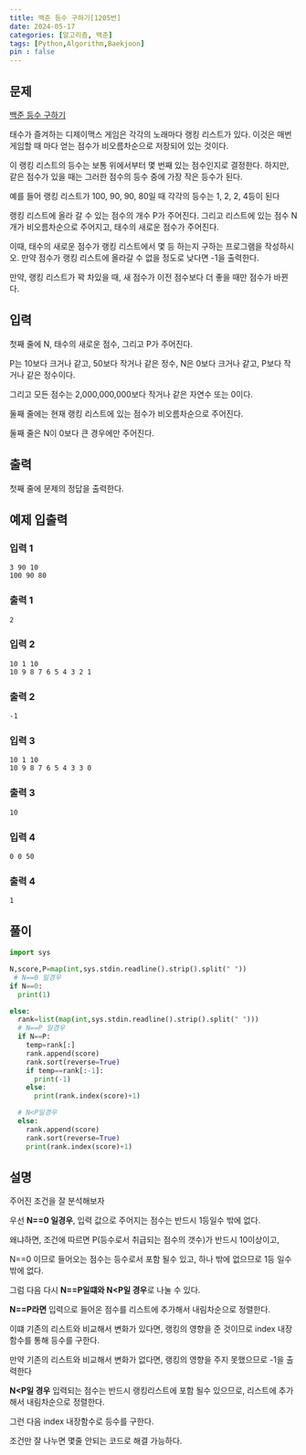 ```yaml
---
title: 백준 등수 구하기[1205번]
date: 2024-05-17
categories: [알고리즘, 백준]
tags: [Python,Algorithm,Baekjoon]
pin : false
---
```


## 문제
[백준 등수 구하기](https://www.acmicpc.net/problem/1205)

태수가 즐겨하는 디제이맥스 게임은 각각의 노래마다 랭킹 리스트가 있다. 이것은 매번 게임할 때 마다 얻는 점수가 비오름차순으로 저장되어 있는 것이다.

이 랭킹 리스트의 등수는 보통 위에서부터 몇 번째 있는 점수인지로 결정한다. 하지만, 같은 점수가 있을 때는 그러한 점수의 등수 중에 가장 작은 등수가 된다.

예를 들어 랭킹 리스트가 100, 90, 90, 80일 때 각각의 등수는 1, 2, 2, 4등이 된다

랭킹 리스트에 올라 갈 수 있는 점수의 개수 P가 주어진다. 그리고 리스트에 있는 점수 N개가 비오름차순으로 주어지고, 태수의 새로운 점수가 주어진다. 

이때, 태수의 새로운 점수가 랭킹 리스트에서 몇 등 하는지 구하는 프로그램을 작성하시오. 만약 점수가 랭킹 리스트에 올라갈 수 없을 정도로 낮다면 -1을 출력한다.

만약, 랭킹 리스트가 꽉 차있을 때, 새 점수가 이전 점수보다 더 좋을 때만 점수가 바뀐다.

## 입력

첫째 줄에 N, 태수의 새로운 점수, 그리고 P가 주어진다. 

P는 10보다 크거나 같고, 50보다 작거나 같은 정수, N은 0보다 크거나 같고, P보다 작거나 같은 정수이다. 

그리고 모든 점수는 2,000,000,000보다 작거나 같은 자연수 또는 0이다. 

둘째 줄에는 현재 랭킹 리스트에 있는 점수가 비오름차순으로 주어진다. 

둘째 줄은 N이 0보다 큰 경우에만 주어진다.


## 출력
첫째 줄에 문제의 정답을 출력한다.

## 예제 입출력

### 입력 1

```text
3 90 10
100 90 80
```

### 출력 1


```text
2
```
### 입력 2

```text
10 1 10
10 9 8 7 6 5 4 3 2 1
```

### 출력 2


```text
-1
```

### 입력 3

```text
10 1 10
10 9 8 7 6 5 4 3 3 0
```

### 출력 3


```text
10
```

### 입력 4

```text
0 0 50
```

### 출력 4


```text
1
```

## 풀이
```python
import sys

N,score,P=map(int,sys.stdin.readline().strip().split(" "))
 # N==0 일경우 
if N==0:
  print(1)

else:
  rank=list(map(int,sys.stdin.readline().strip().split(" ")))
  # N==P 일경우
  if N==P:
    temp=rank[:]
    rank.append(score)
    rank.sort(reverse=True)
    if temp==rank[:-1]:
      print(-1)
    else:
      print(rank.index(score)+1)

  # N<P일경우
  else:
    rank.append(score)
    rank.sort(reverse=True)
    print(rank.index(score)+1)

```

## 설명

주어진 조건을 잘 분석해보자

우선 **N==0 일경우**, 입력 값으로 주어지는 점수는 반드시 1등일수 밖에 없다.

왜냐하면, 조건에 따르면 P(등수로서 취급되는 점수의 갯수)가 반드시 10이상이고,

N==0 이므로 들어오는 점수는 등수로서 포함 될수 있고, 하나 밖에 없으므로 1등 일수 밖에 없다.

그럼 다음 다시 **N==P일떄와 N<P일 경우**로 나눌 수 있다.

**N==P라면** 입력으로 들어온 점수를 리스트에 추가해서 내림차순으로 정렬한다.

이떄 기존의 리스트와 비교해서 변화가 있다면, 랭킹의 영향을 준 것이므로 index 내장함수를 통해 등수를 구한다.

만약 기존의 리스트와 비교해서 변화가 없다면, 랭킹의 영향을 주지 못했으므로 -1을 출력한다

**N<P일 경우** 입력되는 점수는 반드시 랭킹리스트에 포함 될수 있으므로, 리스트에 추가해서 내림차순으로 정렬한다.

그런 다음 index 내장함수로 등수를 구한다.

조건만 잘 나누면 몇줄 안되는 코드로 해결 가능하다.
